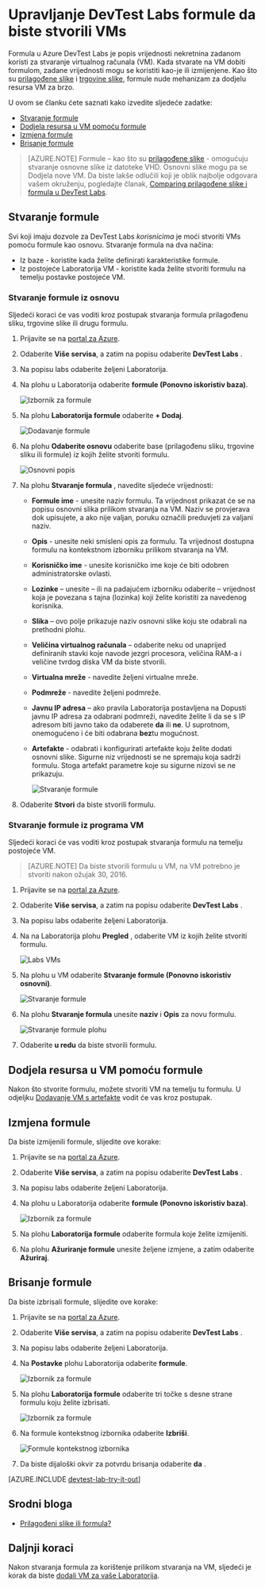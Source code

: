<properties
    pageTitle="Upravljanje formule u Azure DevTest Labs da biste stvorili VMs | Microsoft Azure"
    description="Saznajte kako stvoriti, ažurirati, i uklanjanje formule Azure DevTest Labs i ih koristiti da biste stvorili novi VMs."
    services="devtest-lab,virtual-machines"
    documentationCenter="na"
    authors="tomarcher"
    manager="douge"
    editor=""/>

<tags
    ms.service="devtest-lab"
    ms.workload="na"
    ms.tgt_pltfrm="na"
    ms.devlang="na"
    ms.topic="article"
    ms.date="08/30/2016"
    ms.author="tarcher"/>

# <a name="manage-devtest-labs-formulas-to-create-vms"></a>Upravljanje DevTest Labs formule da biste stvorili VMs

Formula u Azure DevTest Labs je popis vrijednosti nekretnina zadanom koristi za stvaranje virtualnog računala (VM). Kada stvarate na VM dobiti formulom, zadane vrijednosti mogu se koristiti kao-je ili izmijenjene. Kao što su [prilagođene slike](./devtest-lab-create-template.md) i [trgovine slike](./devtest-lab-configure-marketplace-images.md), formule nude mehanizam za dodjelu resursa VM za brzo.  

U ovom se članku ćete saznati kako izvedite sljedeće zadatke:

- [Stvaranje formule](#create-a-formula)
- [Dodjela resursa u VM pomoću formule](#use-a-formula-to-provision-a-vm)
- [Izmjena formule](#modify-a-formula)
- [Brisanje formule](#delete-a-formula)

> [AZURE.NOTE] Formule – kao što su [prilagođene slike](./devtest-lab-create-template.md) - omogućuju stvaranje osnovne slike iz datoteke VHD. Osnovni slike mogu pa se Dodjela nove VM. Da biste lakše odlučili koji je oblik najbolje odgovara vašem okruženju, pogledajte članak, [Comparing prilagođene slike i formula u DevTest Labs](./devtest-lab-comparing-vm-base-image-types.md).

## <a name="create-a-formula"></a>Stvaranje formule
Svi koji imaju dozvole za DevTest Labs *korisnicima* je moći stvoriti VMs pomoću formule kao osnovu. Stvaranje formula na dva načina: 

- Iz baze - koristite kada želite definirati karakteristike formule.
- Iz postojeće Laboratorija VM - koristite kada želite stvoriti formulu na temelju postavke postojeće VM.

### <a name="create-a-formula-from-a-base"></a>Stvaranje formule iz osnovu
Sljedeći koraci će vas voditi kroz postupak stvaranja formula prilagođenu sliku, trgovine slike ili drugu formulu.

1. Prijavite se na [portal za Azure](http://go.microsoft.com/fwlink/p/?LinkID=525040).

1. Odaberite **Više servisa**, a zatim na popisu odaberite **DevTest Labs** .

1. Na popisu labs odaberite željeni Laboratorija.  

1. Na plohu u Laboratorija odaberite **formule (Ponovno iskoristiv baza)**.

    ![Izbornik za formule](./media/devtest-lab-manage-formulas/lab-settings-formulas.png)

1. Na plohu **Laboratorija formule** odaberite **+ Dodaj**.

    ![Dodavanje formule](./media/devtest-lab-manage-formulas/add-formula.png)

1. Na plohu **Odaberite osnovu** odaberite base (prilagođenu sliku, trgovine sliku ili formule) iz kojih želite stvoriti formulu.

    ![Osnovni popis](./media/devtest-lab-manage-formulas/base-list.png)

1. Na plohu **Stvaranje formula** , navedite sljedeće vrijednosti:

    - **Formule ime** - unesite naziv formulu. Ta vrijednost prikazat će se na popisu osnovni slika prilikom stvaranja na VM. Naziv se provjerava dok upisujete, a ako nije valjan, poruku označili preduvjeti za valjani naziv.
    - **Opis** - unesite neki smisleni opis za formulu. Ta vrijednost dostupna formulu na kontekstnom izborniku prilikom stvaranja na VM.
    - **Korisničko ime** - unesite korisničko ime koje će biti odobren administratorske ovlasti.
    - **Lozinke** – unesite – ili na padajućem izborniku odaberite – vrijednost koja je povezana s tajna (lozinka) koji želite koristiti za navedenog korisnika.  
    - **Slika** – ovo polje prikazuje naziv osnovni slike koju ste odabrali na prethodni plohu. 
    - **Veličina virtualnog računala** – odaberite neku od unaprijed definiranih stavki koje navode jezgri procesora, veličina RAM-a i veličine tvrdog diska VM da biste stvorili.
    - **Virtualna mreže** - navedite željeni virtualne mreže.
    - **Podmreže** - navedite željeni podmreže.
    - **Javnu IP adresa** – ako pravila Laboratorija postavljena na Dopusti javnu IP adresa za odabrani podmreži, navedite želite li da se s IP adresom biti javno tako da odaberete **da** ili **ne**. U suprotnom, onemogućeno i će biti odabrana **bez**tu mogućnost.
    - **Artefakte** - odabrati i konfigurirati artefakte koju želite dodati osnovni slike. Sigurne niz vrijednosti se ne spremaju koja sadrži formulu. Stoga artefakt parametre koje su sigurne nizovi se ne prikazuju. 

        ![Stvaranje formule](./media/devtest-lab-manage-formulas/create-formula.png)

1. Odaberite **Stvori** da biste stvorili formulu.

### <a name="create-a-formula-from-a-vm"></a>Stvaranje formule iz programa VM
Sljedeći koraci će vas voditi kroz postupak stvaranja formulu na temelju postojeće VM. 

> [AZURE.NOTE] Da biste stvorili formulu u VM, na VM potrebno je stvoriti nakon ožujak 30, 2016. 

1. Prijavite se na [portal za Azure](http://go.microsoft.com/fwlink/p/?LinkID=525040).

1. Odaberite **Više servisa**, a zatim na popisu odaberite **DevTest Labs** .

1. Na popisu labs odaberite željeni Laboratorija.  

1. Na na Laboratorija plohu **Pregled** , odaberite VM iz kojih želite stvoriti formulu.

    ![Labs VMs](./media/devtest-lab-manage-formulas/my-vms.png)

1. Na plohu u VM odaberite **Stvaranje formule (Ponovno iskoristiv osnovni)**.

    ![Stvaranje formule](./media/devtest-lab-manage-formulas/create-formula-menu.png)

1. Na plohu **Stvaranje formula** unesite **naziv** i **Opis** za novu formulu.

    ![Stvaranje formule plohu](./media/devtest-lab-manage-formulas/create-formula-blade.png)

1. Odaberite **u redu** da biste stvorili formulu.

## <a name="use-a-formula-to-provision-a-vm"></a>Dodjela resursa u VM pomoću formule
Nakon što stvorite formulu, možete stvoriti VM na temelju tu formulu. U odjeljku [Dodavanje VM s artefakte](devtest-lab-add-vm-with-artifacts.md#add-a-vm-with-artifacts) vodit će vas kroz postupak.

## <a name="modify-a-formula"></a>Izmjena formule
Da biste izmijenili formule, slijedite ove korake:

1. Prijavite se na [portal za Azure](http://go.microsoft.com/fwlink/p/?LinkID=525040).

1. Odaberite **Više servisa**, a zatim na popisu odaberite **DevTest Labs** .

1. Na popisu labs odaberite željeni Laboratorija.  

1. Na plohu u Laboratorija odaberite **formule (Ponovno iskoristiv baza)**.

    ![Izbornik za formule](./media/devtest-lab-manage-formulas/lab-settings-formulas.png)

1. Na plohu **Laboratorija formule** odaberite formula koje želite izmijeniti.

1. Na plohu **Ažuriranje formule** unesite željene izmjene, a zatim odaberite **Ažuriraj**.

## <a name="delete-a-formula"></a>Brisanje formule 
Da biste izbrisali formule, slijedite ove korake:

1. Prijavite se na [portal za Azure](http://go.microsoft.com/fwlink/p/?LinkID=525040).

1. Odaberite **Više servisa**, a zatim na popisu odaberite **DevTest Labs** .

1. Na popisu labs odaberite željeni Laboratorija.  

1. Na **Postavke** plohu Laboratorija odaberite **formule**.

    ![Izbornik za formule](./media/devtest-lab-manage-formulas/lab-settings-formulas.png)

1. Na plohu **Laboratorija formule** odaberite tri točke s desne strane formulu koju želite izbrisati.

    ![Izbornik za formule](./media/devtest-lab-manage-formulas/lab-formulas-blade.png)

1. Na formule kontekstnog izbornika odaberite **Izbriši**.

    ![Formule kontekstnog izbornika](./media/devtest-lab-manage-formulas/formula-delete-context-menu.png)

1. Da biste dijaloški okvir za potvrdu brisanja odaberite **da** .

[AZURE.INCLUDE [devtest-lab-try-it-out](../../includes/devtest-lab-try-it-out.md)]

## <a name="related-blog-posts"></a>Srodni bloga

- [Prilagođeni slike ili formula?](https://blogs.msdn.microsoft.com/devtestlab/2016/04/06/custom-images-or-formulas/)

## <a name="next-steps"></a>Daljnji koraci
Nakon stvaranja formula za korištenje prilikom stvaranja na VM, sljedeći je korak da biste [dodali VM za vaše Laboratorija](./devtest-lab-add-vm-with-artifacts.md).